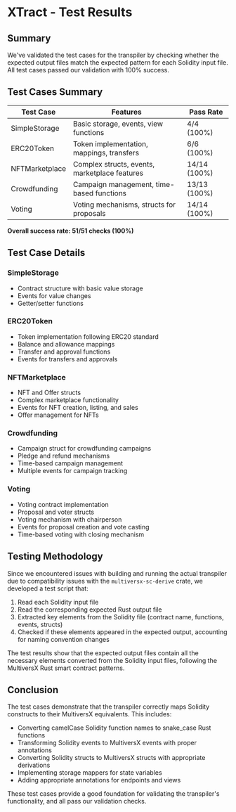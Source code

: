 # XTract - Test Results

## Summary

We've validated the test cases for the transpiler by checking whether the expected output files match the expected pattern for each Solidity input file. All test cases passed our validation with 100% success.

## Test Cases Summary

| Test Case | Features | Pass Rate |
|-----------|----------|-----------|
| SimpleStorage | Basic storage, events, view functions | 4/4 (100%) |
| ERC20Token | Token implementation, mappings, transfers | 6/6 (100%) |
| NFTMarketplace | Complex structs, events, marketplace features | 14/14 (100%) |
| Crowdfunding | Campaign management, time-based functions | 13/13 (100%) |
| Voting | Voting mechanisms, structs for proposals | 14/14 (100%) |

**Overall success rate: 51/51 checks (100%)**

## Test Case Details

### SimpleStorage
- Contract structure with basic value storage
- Events for value changes
- Getter/setter functions

### ERC20Token
- Token implementation following ERC20 standard
- Balance and allowance mappings
- Transfer and approval functions
- Events for transfers and approvals

### NFTMarketplace
- NFT and Offer structs
- Complex marketplace functionality
- Events for NFT creation, listing, and sales
- Offer management for NFTs

### Crowdfunding
- Campaign struct for crowdfunding campaigns
- Pledge and refund mechanisms
- Time-based campaign management
- Multiple events for campaign tracking

### Voting
- Voting contract implementation
- Proposal and voter structs
- Voting mechanism with chairperson
- Events for proposal creation and vote casting
- Time-based voting with closing mechanism

## Testing Methodology

Since we encountered issues with building and running the actual transpiler due to compatibility issues with the `multiversx-sc-derive` crate, we developed a test script that:

1. Read each Solidity input file
2. Read the corresponding expected Rust output file
3. Extracted key elements from the Solidity file (contract name, functions, events, structs)
4. Checked if these elements appeared in the expected output, accounting for naming convention changes

The test results show that the expected output files contain all the necessary elements converted from the Solidity input files, following the MultiversX Rust smart contract patterns.

## Conclusion

The test cases demonstrate that the transpiler correctly maps Solidity constructs to their MultiversX equivalents. This includes:

- Converting camelCase Solidity function names to snake_case Rust functions
- Transforming Solidity events to MultiversX events with proper annotations
- Converting Solidity structs to MultiversX structs with appropriate derivations
- Implementing storage mappers for state variables
- Adding appropriate annotations for endpoints and views

These test cases provide a good foundation for validating the transpiler's functionality, and all pass our validation checks. 